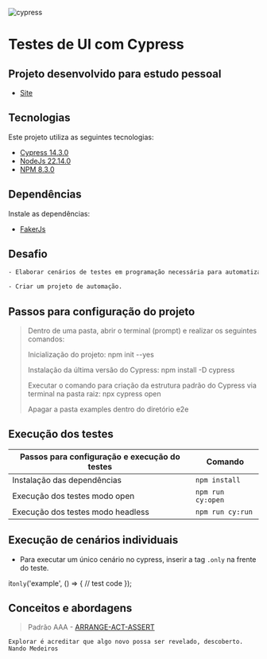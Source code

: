 ![cypress](https://www.cypress.io/_astro/cypress-logo.D87396b0.svg)

# Testes de UI com Cypress

## Projeto desenvolvido para estudo pessoal

- [Site](https://ecommerce-playground.lambdatest.io/index.php?route=common/home) 

## Tecnologias

Este projeto utiliza as seguintes tecnologias:

- [Cypress 14.3.0](https://docs.cypress.io/guides/getting-started/installing-cypress#System-requirements)
- [NodeJs 22.14.0](https://nodejs.org/en/)
- [NPM 8.3.0](https://docs.npmjs.com/cli/v7/commands/npm-install)

## Dependências

Instale as dependências:

- [FakerJs](https://fakerjs.dev/) 

## Desafio
```sh
- Elaborar cenários de testes em programação necessária para automatização dos testes.

- Criar um projeto de automação.
```

## Passos para configuração do projeto

> Dentro de uma pasta, abrir o terminal (prompt) e realizar os seguintes comandos:
> 
> Inicialização do projeto: npm init --yes
> 
> Instalação da última versão do Cypress: npm install -D cypress
> 
> Executar o comando para criação da estrutura padrão do Cypress via terminal na pasta raiz: npx cypress open
> 
> Apagar a pasta examples dentro do diretório e2e

## Execução dos testes

| Passos para configuração e execução do testes  | Comando                    |
| ---------------------------------------------- | ---------------------------|
| Instalação das dependências                    | `npm install`              |
| Execução dos testes modo open                  | `npm run cy:open`          |
| Execução dos testes modo headless              | `npm run cy:run`           |

## Execução de cenários individuais

- Para executar um único cenário no cypress, inserir a tag `.only` na frente do teste.

it`only`('example', () => {
    // test code
  });

## Conceitos e abordagens

> 
> Padrão AAA - [ARRANGE-ACT-ASSERT](https://freecontent.manning.com/making-better-unit-tests-part-1-the-aaa-pattern/)
> 

`Explorar é acreditar que algo novo possa ser revelado, descoberto.` `Nando Medeiros`
